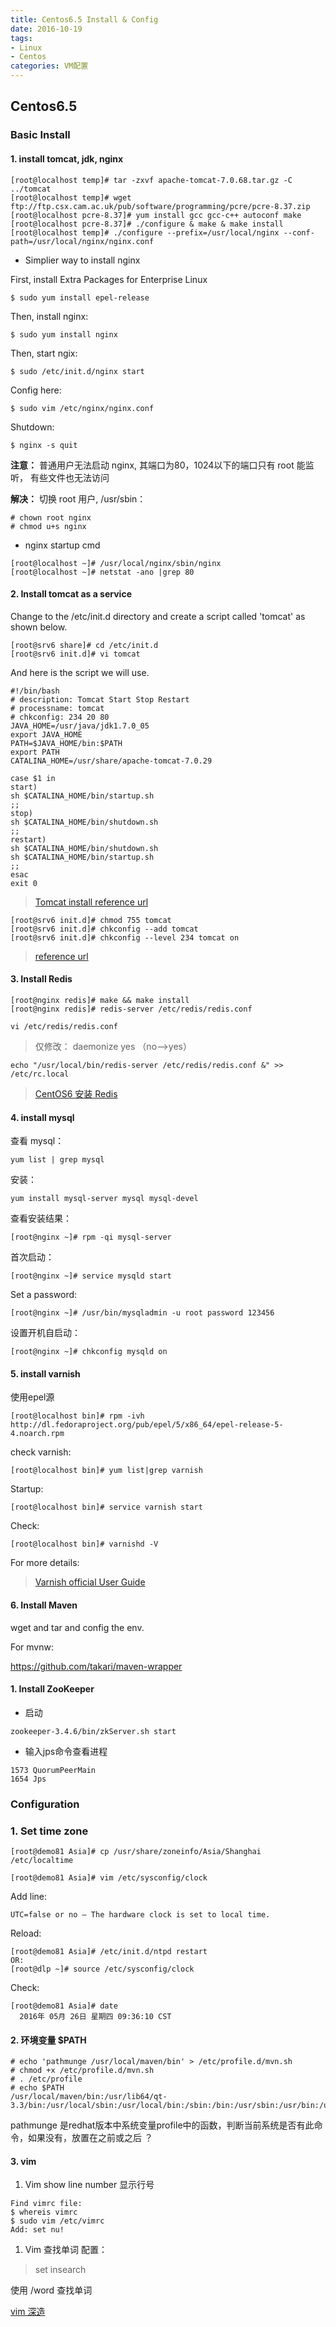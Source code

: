 ```yaml
---
title: Centos6.5 Install & Config
date: 2016-10-19
tags:
- Linux
- Centos
categories: VM配置
---
```


## Centos6.5
### Basic Install
#### 1. install tomcat, jdk, nginx

```
[root@localhost temp]# tar -zxvf apache-tomcat-7.0.68.tar.gz -C ../tomcat
[root@localhost temp]# wget ftp://ftp.csx.cam.ac.uk/pub/software/programming/pcre/pcre-8.37.zip
[root@localhost pcre-8.37]# yum install gcc gcc-c++ autoconf make
[root@localhost pcre-8.37]# ./configure & make & make install
[root@localhost temp]# ./configure --prefix=/usr/local/nginx --conf-path=/usr/local/nginx/nginx.conf
```
<!--more-->

- Simplier way to install nginx

First, install Extra Packages for Enterprise Linux
```
$ sudo yum install epel-release
```
Then, install nginx:
```
$ sudo yum install nginx
```
Then, start ngix:
```
$ sudo /etc/init.d/nginx start
```
Config here:
```
$ sudo vim /etc/nginx/nginx.conf
```
Shutdown:
```
$ nginx -s quit
```

**注意：**
普通用户无法启动 nginx, 其端口为80，1024以下的端口只有 root 能监听，
有些文件也无法访问

**解决：**
切换 root 用户, /usr/sbin：
```
# chown root nginx
# chmod u+s nginx
```
- nginx startup cmd

```
[root@localhost ~]# /usr/local/nginx/sbin/nginx
[root@localhost ~]# netstat -ano |grep 80
```

#### 2. Install tomcat as a service

Change to the /etc/init.d directory and create a script called 'tomcat' as shown below.
```
[root@srv6 share]# cd /etc/init.d
[root@srv6 init.d]# vi tomcat
```

And here is the script we will use.


```
#!/bin/bash
# description: Tomcat Start Stop Restart
# processname: tomcat
# chkconfig: 234 20 80
JAVA_HOME=/usr/java/jdk1.7.0_05
export JAVA_HOME
PATH=$JAVA_HOME/bin:$PATH
export PATH
CATALINA_HOME=/usr/share/apache-tomcat-7.0.29

case $1 in
start)
sh $CATALINA_HOME/bin/startup.sh
;;
stop)
sh $CATALINA_HOME/bin/shutdown.sh
;;
restart)
sh $CATALINA_HOME/bin/shutdown.sh
sh $CATALINA_HOME/bin/startup.sh
;;
esac
exit 0
```


> [Tomcat install reference url](http://www.davidghedini.com/pg/entry/install_tomcat_7_on_centos)

```
[root@srv6 init.d]# chmod 755 tomcat
[root@srv6 init.d]# chkconfig --add tomcat
[root@srv6 init.d]# chkconfig --level 234 tomcat on
```

> [reference url](http://www.davidghedini.com/pg/entry/install_tomcat_7_on_centos)

#### 3. Install Redis

```
[root@nginx redis]# make && make install
[root@nginx redis]# redis-server /etc/redis/redis.conf
```

```
vi /etc/redis/redis.conf
```

> 仅修改： daemonize yes （no-->yes）

```
echo "/usr/local/bin/redis-server /etc/redis/redis.conf &" >> /etc/rc.local
```

> [CentOS6 安装 Redis](https://segmentfault.com/a/1190000002685224)

#### 4. install mysql
查看 mysql：

```
yum list | grep mysql
```

安装：

```
yum install mysql-server mysql mysql-devel
```


查看安装结果：

```
[root@nginx ~]# rpm -qi mysql-server
```

首次启动：

```
[root@nginx ~]# service mysqld start
```

Set a password:

```
[root@nginx ~]# /usr/bin/mysqladmin -u root password 123456
```

设置开机自启动：

```
[root@nginx ~]# chkconfig mysqld on
```

#### 5. install varnish
使用epel源

```
[root@localhost bin]# rpm -ivh http://dl.fedoraproject.org/pub/epel/5/x86_64/epel-release-5-4.noarch.rpm
```

check varnish:

```
[root@localhost bin]# yum list|grep varnish
```

Startup:

```
[root@localhost bin]# service varnish start
```

Check:

```
[root@localhost bin]# varnishd -V
```

For more details:
> [Varnish official User Guide](https://varnish-cache.org/docs/4.0/index.html#)

#### 6. Install Maven
wget and tar and config the env.

For mvnw:

https://github.com/takari/maven-wrapper

#### 1. Install ZooKeeper
- 启动

```
zookeeper-3.4.6/bin/zkServer.sh start
```

- 输入jps命令查看进程

```
1573 QuorumPeerMain
1654 Jps
```

### Configuration
### 1. Set time zone

```
[root@demo81 Asia]# cp /usr/share/zoneinfo/Asia/Shanghai /etc/localtime

[root@demo81 Asia]# vim /etc/sysconfig/clock
```

Add line:

```
UTC=false or no — The hardware clock is set to local time.
```

Reload:

```
[root@demo81 Asia]# /etc/init.d/ntpd restart
OR:
[root@dlp ~]# source /etc/sysconfig/clock
```

Check:

```
[root@demo81 Asia]# date
  2016年 05月 26日 星期四 09:36:10 CST
```

#### 2. 环境变量 $PATH

```
# echo 'pathmunge /usr/local/maven/bin' > /etc/profile.d/mvn.sh
# chmod +x /etc/profile.d/mvn.sh
# . /etc/profile
# echo $PATH
/usr/local/maven/bin:/usr/lib64/qt-3.3/bin:/usr/local/sbin:/usr/local/bin:/sbin:/bin:/usr/sbin:/usr/bin:/usr/local/jdk/bin:/usr/local/jdk/jre/bin:/root/bin:/usr/local/jdk/bin:/usr/local/jdk/jre/bin
```
pathmunge 是redhat版本中系统变量profile中的函数，判断当前系统是否有此命令，如果没有，放置在之前或之后 ？


#### 3. vim
1. Vim show line number 显示行号
```
Find vimrc file:
$ whereis vimrc
$ sudo vim /etc/vimrc
Add: set nu!
```

1. Vim 查找单词
配置：
> set insearch

使用 /word 查找单词

[vim 深造](http://coolshell.cn/articles/5426.html)
